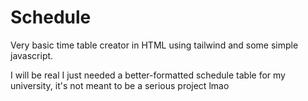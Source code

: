# Schedule
Very basic time table creator in HTML using tailwind and some simple javascript.

I will be real I just needed a better-formatted schedule table for my university, it's not meant to be a serious project lmao
